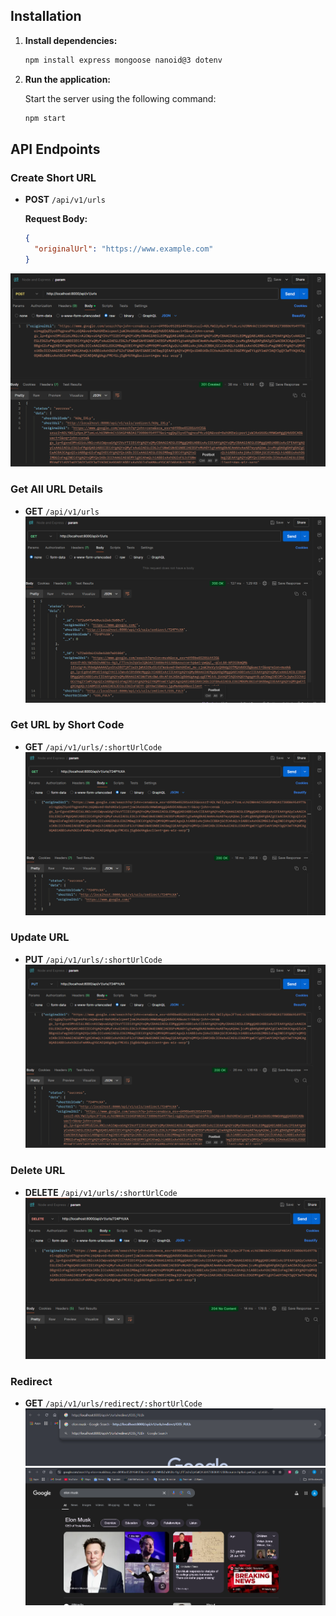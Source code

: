 ## Installation


1. **Install dependencies:**

   ```bash
   npm install express mongoose nanoid@3 dotenv

   ```


2. **Run the application:**

   Start the server using the following command:

   ```bash
   npm start
   ```

   

## API Endpoints

### Create Short URL

- **POST** `/api/v1/urls`
  
  **Request Body:**
  
  ```json
  {
    "originalUrl": "https://www.example.com"
  }
  ```
![temp](.\outputImages\2.png)

### Get All URL Details

- **GET** `/api/v1/urls`
![temp](.\outputImages\1.png)
### Get URL by Short Code

- **GET** `/api/v1/urls/:shortUrlCode`
![temp](.\outputImages\3.png)
### Update URL

- **PUT** `/api/v1/urls/:shortUrlCode`
  ![temp](.\outputImages\4.png)


### Delete URL

- **DELETE** `/api/v1/urls/:shortUrlCode`
![temp](.\outputImages\5.png)
### Redirect

- **GET** `/api/v1/urls/redirect/:shortUrlCode`
![temp](.\outputImages\6.png)
![temp](.\outputImages\7.png)